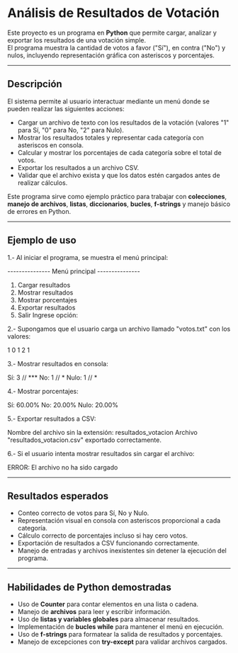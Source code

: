 # Análisis de Resultados de Votación

Este proyecto es un programa en **Python** que permite cargar, analizar y exportar los resultados de una votación simple.  
El programa muestra la cantidad de votos a favor ("Sí"), en contra ("No") y nulos, incluyendo representación gráfica con asteriscos y porcentajes.

---

## Descripción

El sistema permite al usuario interactuar mediante un menú donde se pueden realizar las siguientes acciones:

- Cargar un archivo de texto con los resultados de la votación (valores "1" para Sí, "0" para No, "2" para Nulo).  
- Mostrar los resultados totales y representar cada categoría con asteriscos en consola.  
- Calcular y mostrar los porcentajes de cada categoría sobre el total de votos.  
- Exportar los resultados a un archivo CSV.  
- Validar que el archivo exista y que los datos estén cargados antes de realizar cálculos.

Este programa sirve como ejemplo práctico para trabajar con **colecciones**, **manejo de archivos**, **listas**, **diccionarios**, **bucles**, **f-strings** y manejo básico de errores en Python.

---

## Ejemplo de uso

1.- Al iniciar el programa, se muestra el menú principal:

--------------- Menú principal ---------------

1. Cargar resultados
2. Mostrar resultados
3. Mostrar porcentajes
4. Exportar resultados
5. Salir
Ingrese opción:

2.- Supongamos que el usuario carga un archivo llamado "votos.txt" con los valores:

1
0
1
2
1

3.- Mostrar resultados en consola:

Sí: 3 // ***
No: 1 // *
Nulo: 1 // *

4.- Mostrar porcentajes:

Sí: 60.00%
No: 20.00%
Nulo: 20.00%

5.- Exportar resultados a CSV:

Nombre del archivo sin la extensión: resultados_votacion
Archivo "resultados_votacion.csv" exportado correctamente.

6.- Si el usuario intenta mostrar resultados sin cargar el archivo:

ERROR: El archivo no ha sido cargado

---

## Resultados esperados

- Conteo correcto de votos para Sí, No y Nulo.  
- Representación visual en consola con asteriscos proporcional a cada categoría.  
- Cálculo correcto de porcentajes incluso si hay cero votos.  
- Exportación de resultados a CSV funcionando correctamente.  
- Manejo de entradas y archivos inexistentes sin detener la ejecución del programa.

---

## Habilidades de Python demostradas

- Uso de **Counter** para contar elementos en una lista o cadena.  
- Manejo de **archivos** para leer y escribir información.  
- Uso de **listas y variables globales** para almacenar resultados.  
- Implementación de **bucles while** para mantener el menú en ejecución.  
- Uso de **f-strings** para formatear la salida de resultados y porcentajes.  
- Manejo de excepciones con **try-except** para validar archivos cargados.